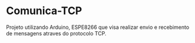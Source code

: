 # Comunica-TCP
Projeto utilizando Arduino, ESPE8266 que visa realizar envio e recebimento de mensagens atraves do protocolo TCP.